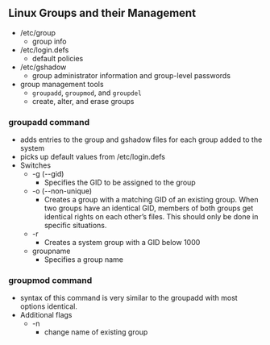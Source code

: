 ## Linux Groups and their Management
- /etc/group
	- group info
- /etc/login.defs
	- default policies
- /etc/gshadow
	- group administrator information and group-level passwords
- group management tools
	- `groupadd`, `groupmod`, and `groupdel`
	- create, alter, and erase groups

### groupadd command
- adds entries to the group and gshadow files for each group added to the system
- picks up default values from /etc/login.defs
- Switches
	- -g (--gid) 
		- Specifies the GID to be assigned to the group 
	- -o (--non-unique) 
		- Creates a group with a matching GID of an existing group. When two groups have an identical GID, members of both groups get identical rights on each other’s files. This should only be done in specific situations. 
	- -r 
		- Creates a system group with a GID below 1000 
	- groupname 
		- Specifies a group name

### groupmod command
- syntax of this command is very similar to the groupadd with most options identical.
- Additional flags
	- -n
		- change name of existing group
